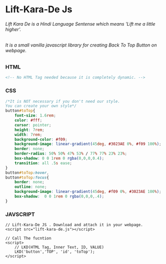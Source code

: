 # Lift-Kara-De Js
###### Lift Kara De is a Hindi Language Sentense which means 'Lift me a little higher'. 
###### It is a small vanilla javascript library for creating Back To Top Button on webpage.

### HTML
```html
<!-- No HTML Tag needed because it is completely dynamic. -->
```

### CSS
```css
/*It is NOT necessary if you don't need our style.
You can create your own style*/
button#toTop{
    font-size: 1.6rem;
    color: #fff;
    cursor: pointer;
    height: 7rem;
    width: 7rem;
    background-color: #f09;
    background-image: linear-gradient(45deg, #3023AE 0%, #f09 100%);
    border: none;
    border-radius: 50% 50% 47% 53% / 77% 77% 23% 23%;
    box-shadow: 0 0 1rem 0 rgba(0,0,0,0.4);
    transition: all .5s ease; 
}
button#toTop:hover,
button#toTop:focus{
    border: none;
    outline: none;
    background-image: linear-gradient(45deg, #f09 0%, #3023AE 100%);
    box-shadow:  0 0 1rem 0 rgba(0,0,0,.4);
}
```
### JAVSCRIPT
```
// Lift-Kara-De JS . Download and attach it in your webpage.
<script src="lift-kara-de.js"></script>

// Call The fucntion
<script>
    // LKD(HTML Tag, Inner Text, ID, VALUE)
	LKD('button','TOP', 'id', 'toTop');
</script>
```
